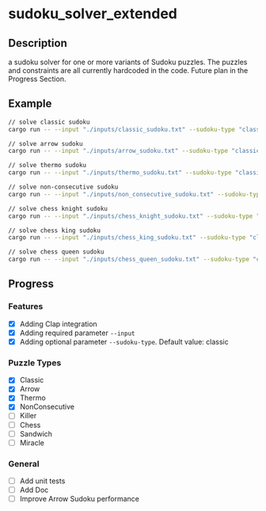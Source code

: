 # sudoku_solver_extended

## Description
a sudoku solver for one or more variants of Sudoku puzzles. The puzzles and constraints are all currently hardcoded in the code. Future plan in the Progress Section.

## Example
```bash
// solve classic sudoku
cargo run -- --input "./inputs/classic_sudoku.txt" --sudoku-type "classic"

// solve arrow sudoku
cargo run -- --input "./inputs/arrow_sudoku.txt" --sudoku-type "classic, arrow"

// solve thermo sudoku
cargo run -- --input "./inputs/thermo_sudoku.txt" --sudoku-type "classic, thermo"

// solve non-consecutive sudoku
cargo run -- --input "./inputs/non_consecutive_sudoku.txt" --sudoku-type "classic, nonConsecutive"

// solve chess knight sudoku
cargo run -- --input "./inputs/chess_knight_sudoku.txt" --sudoku-type "classic, chessKnight"

// solve chess king sudoku
cargo run -- --input "./inputs/chess_king_sudoku.txt" --sudoku-type "classic, chessKing"

// solve chess queen sudoku
cargo run -- --input "./inputs/chess_queen_sudoku.txt" --sudoku-type "classic, chessQueen"
```

## Progress

### Features
- [X] Adding Clap integration
- [X] Adding required parameter `--input`
- [X] Adding optional parameter `--sudoku-type`. Default value: classic

### Puzzle Types
- [X] Classic
- [X] Arrow
- [X] Thermo
- [X] NonConsecutive
- [ ] Killer
- [ ] Chess
- [ ] Sandwich
- [ ] Miracle

### General
- [ ] Add unit tests
- [ ] Add Doc
- [ ] Improve Arrow Sudoku performance